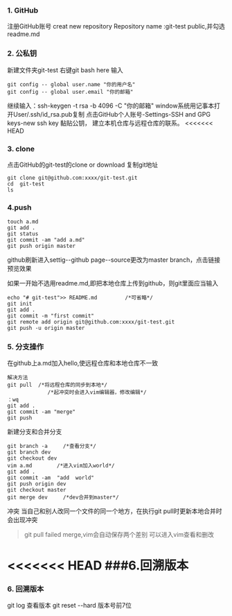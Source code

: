 ﻿
### 1. GitHub


注册GitHub账号
creat new repository
Repository name :git-test
public,并勾选readme.md

### 2. 公私钥


新建文件夹git-test
右键git bash here
输入
```
git config -- global user.name "你的用户名"
git config -- global user.email "你的邮箱"
```
继续输入：ssh-keygen -t rsa -b 4096 -C "你的邮箱"
window系统用记事本打开User/.ssh/id_rsa.pub复制
点击GitHub个人账号-Settings-SSH and GPG keys-new ssh key 黏贴公钥，
建立本机仓库与远程仓库的联系。
<<<<<<< HEAD

### 3. clone

点击GitHub的git-test的clone or download 复制git地址
```
git clone git@github.com:xxxx/git-test.git
cd  git-test
ls
```


### 4.push


```
touch a.md
git add .
git status
git commit -am "add a.md"
git push origin master
```
github刷新进入settig--github page--source更改为master branch，点击链接预览效果



如果一开始不选用readme.md,即把本地仓库上传到github，则git里面应当输入
```
echo "# git-test">> README.md         /*可省略*/
git init
git add .
git commit -m "first commit"
git remote add origin git@github.com:xxxx/git-test.git
git push -u origin master
```

### 5. 分支操作


在github上a.md加入hello,使远程仓库和本地仓库不一致
```
解决方法
git pull  /*将远程仓库的同步到本地*/
             /*起冲突时会进入vim编辑器，修改编辑*/
：wq
git add .
git commit -am "merge"
git push
```

新建分支和合并分支
```
git branch -a     /*查看分支*/
git branch dev
git checkout dev
vim a.md        /*进入vim加入world*/
git add .
git commit -am  "add  world"
git push origin dev
git checkout master
git merge dev     /*dev合并到master*/
````

冲突
当自己和别人改同一个文件的同一个地方，在执行git pull时更新本地合并时会出现冲突

>git pull
failed merge,vim会自动保存两个差别
可以进入vim查看和删改


<<<<<<< HEAD
###6.回溯版本
=======
### 6. 回溯版本
git log 查看版本
git reset --hard 版本号前7位
